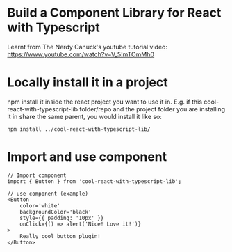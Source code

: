 # Build a Component Library for React with Typescript

Learnt from The Nerdy Canuck's youtube tutorial video: https://www.youtube.com/watch?v=V_5ImTOmMh0

# Locally install it in a project

npm install it inside the react project you want to use it in. E.g. if this cool-react-with-typescript-lib folder/repo and the project folder you are installing it in share the same parent, you would install it like so:

````
npm install ../cool-react-with-typescript-lib/
````

# Import and use component
````
// Import component
import { Button } from 'cool-react-with-typescript-lib';

// use component (example)
<Button
    color='white'
    backgroundColor='black'
    style={{ padding: '10px' }}
    onClick={() => alert('Nice! Love it!')}
>
    Really cool button plugin!
</Button>
````

